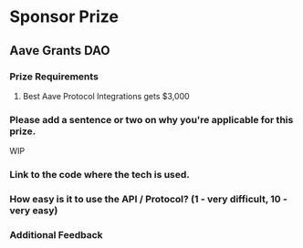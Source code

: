 # Sponsor Prize

## Aave Grants DAO

### Prize Requirements

1. Best Aave Protocol Integrations gets $3,000

### Please add a sentence or two on why you're applicable for this prize.

WIP

### Link to the code where the tech is used.

### How easy is it to use the API / Protocol? (1 - very difficult, 10 - very easy)

### Additional Feedback
